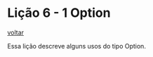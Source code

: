 # Lição 6 - 1 Option

[voltar](https://github.com/On0n0k1/Tutorial_NEAR_Rust/tree/main/lesson_6_enums/)

Essa lição descreve alguns usos do tipo Option.



